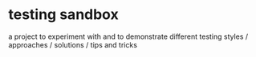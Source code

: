 # testing sandbox

a project to experiment with and to demonstrate different testing styles / approaches / solutions / tips and tricks
